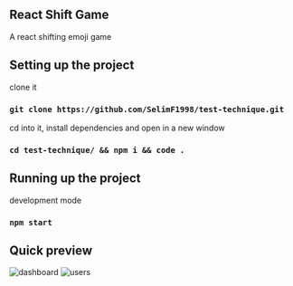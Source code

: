 ## React Shift Game

A react shifting emoji  game

## Setting up the project

clone it

### `git clone https://github.com/SelimF1998/test-technique.git`

cd into it, install dependencies and open in a new window

### `cd test-technique/ && npm i && code .`

## Running up the project

development mode

### `npm start`

## Quick preview
![dashboard](https://user-images.githubusercontent.com/116503483/214959163-52a0244b-f4f2-456a-8e85-c3cebecca2e1.png)
![users](https://user-images.githubusercontent.com/116503483/214959181-5598db01-4f13-48b4-9ca6-3ffd1eb17afe.png)
